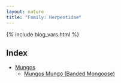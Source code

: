 ```yaml
---
layout: nature
title: "Family: Herpestidae"
---
```


{% include blog_vars.html %}

## Index
* [Mungos]({{site.url}}/nature/animalia/chordata/mammalia/carnivora/herpestidae/mungos.html)
  * [Mungos Mungo (Banded Mongoose)]({{site.url}}/nature/animalia/chordata/mammalia/carnivora/herpestidae/mungos/mungos_mungo.html)


